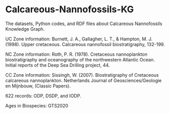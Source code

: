 # Calcareous-Nannofossils-KG
The datasets, Python codes, and RDF files about Calcareous Nannofossils Knowledge Graph.

UC Zone information: Burnett, J. A., Gallagher, L. T., & Hampton, M. J. (1998). Upper cretaceous. Calcareous nannofossil biostratigraphy, 132-199.

NC Zone information: Roth, P. R. (1978). Cretaceous nannoplankton biostratigraphy and oceanography of the northwestern Atlantic Ocean. Initial reports of the Deep Sea Drilling project, 44.

CC Zone information: Sissingh, W. (2007). Biostratigraphy of Cretaceous calcareous nannoplankton. Netherlands Journal of Geosciences/Geologie en Mijnbouw, (Classic Papers).

622 records: ODP, DSDP, and IODP.

Ages in Biospecies: GTS2020
